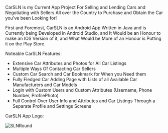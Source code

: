 CarSLN is my Current App Project For Selling and Lending Cars and Negotiating with Sellers All over the Country to Purchase and Obtain the Car you've been Looking for!

First and Foremost, CarSLN is an Android App Written in Java and is Currently being Developed in Android Studio, and It Would be an Honour to make an IOS Version of it, and What Would be More of an Honour is Putting it on the Play Store.

Noteable CarSLN Features:

- Extensive Car Attributes and Photos for All Car Listings
- Multiple Ways Of Contacting Car Sellers
- Custom Car Search and Car Bookmark for When you Need them
- Fully Fledged Car Adding Page with Lists of all Available  Car Manufacturers and Car Models
- Login with Custom Users and Custom Attributes (Username, Phone Number, ProfilePhoto)
- Full Control Over User Info and Attributes and Car Listings Through a Separate Profile and Settings Screens

CarSLN App Logo:

![SLNRound](https://github.com/ItsTender/CarSLN/assets/146520652/26620266-4954-4a9a-bfc1-a61fdb20c3de)
